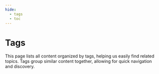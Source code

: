 ```yaml
---
hide:
  - tags
  - toc
---
```


# Tags

This page lists all content organized by tags, helping us easily find related topics. Tags group similar content
together, allowing for quick navigation and discovery.


<!-- material/tags -->
